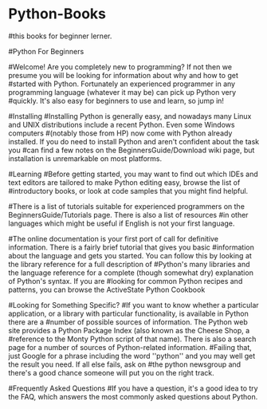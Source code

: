 # Python-Books
#this books for beginner lerner.

#Python For Beginners

#Welcome! Are you completely new to programming? If not then we presume you will be looking for information about why and how to get #started with Python. Fortunately an experienced programmer in any programming language (whatever it may be) can pick up Python very #quickly. It's also easy for beginners to use and learn, so jump in!

#Installing
#Installing Python is generally easy, and nowadays many Linux and UNIX distributions include a recent Python. Even some Windows computers #(notably those from HP) now come with Python already installed. If you do need to install Python and aren't confident about the task you #can find a few notes on the BeginnersGuide/Download wiki page, but installation is unremarkable on most platforms.

#Learning
#Before getting started, you may want to find out which IDEs and text editors are tailored to make Python editing easy, browse the list of #introductory books, or look at code samples that you might find helpful.

#There is a list of tutorials suitable for experienced programmers on the BeginnersGuide/Tutorials page. There is also a list of resources #in other languages which might be useful if English is not your first language.

#The online documentation is your first port of call for definitive information. There is a fairly brief tutorial that gives you basic #information about the language and gets you started. You can follow this by looking at the library reference for a full description of #Python's many libraries and the language reference for a complete (though somewhat dry) explanation of Python's syntax. If you are #looking for common Python recipes and patterns, you can browse the ActiveState Python Cookbook

#Looking for Something Specific?
#If you want to know whether a particular application, or a library with particular functionality, is available in Python there are a #number of possible sources of information. The Python web site provides a Python Package Index (also known as the Cheese Shop, a #reference to the Monty Python script of that name). There is also a search page for a number of sources of Python-related information. #Failing that, just Google for a phrase including the word ''python'' and you may well get the result you need. If all else fails, ask on #the python newsgroup and there's a good chance someone will put you on the right track.

#Frequently Asked Questions
#If you have a question, it's a good idea to try the FAQ, which answers the most commonly asked questions about Python.
